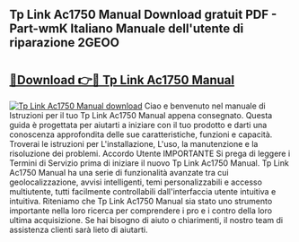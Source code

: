 ## Tp Link Ac1750 Manual Download gratuit PDF - Part-wmK Italiano Manuale dell'utente di riparazione 2GEOO

# <h2><a href="http://dfa9xo.blite.top/?on=Tp+Link+Ac1750+Manual">🔗Download 👉🔴 Tp Link Ac1750 Manual</a></h2>

[![Tp Link Ac1750 Manual download](https://i.imgur.com/lujVjoI.png)](http://dfa9xo.blite.top/?on=Tp+Link+Ac1750+Manual)
Ciao e benvenuto nel manuale di Istruzioni per il tuo Tp Link Ac1750 Manual appena consegnato. Questa guida è progettata per aiutarti a iniziare con il tuo prodotto e darti una conoscenza approfondita delle sue caratteristiche, funzioni e capacità. Troverai le istruzioni per L'installazione, L'uso, la manutenzione e la risoluzione dei problemi. Accordo Utente IMPORTANTE Si prega di leggere i Termini di Servizio prima di iniziare il nuovo Tp Link Ac1750 Manual. Tp Link Ac1750 Manual ha una serie di funzionalità avanzate tra cui geolocalizzazione, avvisi intelligenti, temi personalizzabili e accesso multiutente, tutti facilmente controllabili dall'interfaccia utente intuitiva e intuitiva. Riteniamo che Tp Link Ac1750 Manual sia stato uno strumento importante nella loro ricerca per comprendere i pro e i contro della loro ultima acquisizione. Se hai bisogno di aiuto o chiarimenti, il nostro team di assistenza clienti sarà lieto di aiutarti.
